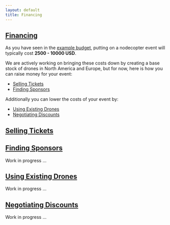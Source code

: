 ```yaml
---
layout: default
title: Financing
---
```


<h2 id="financing"><a href="#financing">Financing</a></h2>

As you have seen in the [example budget](/compass/budget#example), putting on
a nodecopter event will typically cost **2500 - 10000 USD**.

We are actively working on bringing these costs down by creating a base stock
of drones in North America and Europe, but for now, here is how you can raise
money for your event:

* [Selling Tickets](#selling-tickets)
* [Finding Sponsors](#finding-sponsors)

Additionally you can lower the costs of your event by:

* [Using Existing Drones](#using-existing-drones)
* [Negotiating Discounts](#negotiating-discounts)

<h2 id="selling-tickets"><a href="#selling-tickets">Selling Tickets</a></h2>



<h2 id="finding-sponsors"><a href="#finding-sponsors">Finding Sponsors</a></h2>

Work in progress ...

<h2 id="using-existing-drones"><a href="#using-existing-drones">Using Existing Drones</a></h2>

Work in progress ...

<h2 id="negotiating-discounts"><a href="#negotiating-discounts">Negotiating Discounts</a></h2>

Work in progress ...
